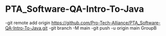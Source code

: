 # PTA_Software-QA-Intro-To-Java
-git remote add origin https://github.com/Pro-Tech-Alliance/PTA_Software-QA-Intro-To-Java.git
-git branch -M main
-git push -u origin main
GroupB
